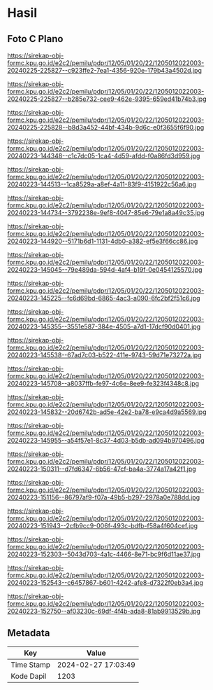 # Hasil

## Foto C Plano

https://sirekap-obj-formc.kpu.go.id/e2c2/pemilu/pdpr/12/05/01/20/22/1205012022003-20240225-225827--c923ffe2-7ea1-4356-920e-179b43a4502d.jpg

https://sirekap-obj-formc.kpu.go.id/e2c2/pemilu/pdpr/12/05/01/20/22/1205012022003-20240225-225827--b285e732-cee9-462e-9395-659ed41b74b3.jpg

https://sirekap-obj-formc.kpu.go.id/e2c2/pemilu/pdpr/12/05/01/20/22/1205012022003-20240225-225828--b8d3a452-44bf-434b-9d6c-e0f3655f6f90.jpg

https://sirekap-obj-formc.kpu.go.id/e2c2/pemilu/pdpr/12/05/01/20/22/1205012022003-20240223-144348--c1c7dc05-1ca4-4d59-afdd-f0a86fd3d959.jpg

https://sirekap-obj-formc.kpu.go.id/e2c2/pemilu/pdpr/12/05/01/20/22/1205012022003-20240223-144513--1ca8529a-a8ef-4a11-83f9-4151922c56a6.jpg

https://sirekap-obj-formc.kpu.go.id/e2c2/pemilu/pdpr/12/05/01/20/22/1205012022003-20240223-144734--3792238e-9ef8-4047-85e6-79e1a8a49c35.jpg

https://sirekap-obj-formc.kpu.go.id/e2c2/pemilu/pdpr/12/05/01/20/22/1205012022003-20240223-144920--5171b6d1-1131-4db0-a382-ef5e3f66cc86.jpg

https://sirekap-obj-formc.kpu.go.id/e2c2/pemilu/pdpr/12/05/01/20/22/1205012022003-20240223-145045--79e489da-594d-4af4-b19f-0e0454125570.jpg

https://sirekap-obj-formc.kpu.go.id/e2c2/pemilu/pdpr/12/05/01/20/22/1205012022003-20240223-145225--fc6d69bd-6865-4ac3-a090-6fc2bf2f51c6.jpg

https://sirekap-obj-formc.kpu.go.id/e2c2/pemilu/pdpr/12/05/01/20/22/1205012022003-20240223-145355--3551e587-384e-4505-a7d1-17dcf90d0401.jpg

https://sirekap-obj-formc.kpu.go.id/e2c2/pemilu/pdpr/12/05/01/20/22/1205012022003-20240223-145538--67ad7c03-b522-411e-9743-59d71e73272a.jpg

https://sirekap-obj-formc.kpu.go.id/e2c2/pemilu/pdpr/12/05/01/20/22/1205012022003-20240223-145708--a8037ffb-fe97-4c6e-8ee9-fe323f4348c8.jpg

https://sirekap-obj-formc.kpu.go.id/e2c2/pemilu/pdpr/12/05/01/20/22/1205012022003-20240223-145832--20d6742b-ad5e-42e2-ba78-e9ca4d9a5569.jpg

https://sirekap-obj-formc.kpu.go.id/e2c2/pemilu/pdpr/12/05/01/20/22/1205012022003-20240223-145955--a54f57e1-8c37-4d03-b5db-ad094b970496.jpg

https://sirekap-obj-formc.kpu.go.id/e2c2/pemilu/pdpr/12/05/01/20/22/1205012022003-20240223-150311--d7fd6347-6b56-47cf-ba4a-3774a17a42f1.jpg

https://sirekap-obj-formc.kpu.go.id/e2c2/pemilu/pdpr/12/05/01/20/22/1205012022003-20240223-151156--86797af9-f07a-49b5-b297-2978a0e788dd.jpg

https://sirekap-obj-formc.kpu.go.id/e2c2/pemilu/pdpr/12/05/01/20/22/1205012022003-20240223-151943--2cfb9cc9-006f-493c-bdfb-f58a4f604cef.jpg

https://sirekap-obj-formc.kpu.go.id/e2c2/pemilu/pdpr/12/05/01/20/22/1205012022003-20240223-152303--5043d703-4a1c-4466-8e71-bc9f6d11ae37.jpg

https://sirekap-obj-formc.kpu.go.id/e2c2/pemilu/pdpr/12/05/01/20/22/1205012022003-20240223-152543--c6457867-b601-4242-afe8-d7322f0eb3a4.jpg

https://sirekap-obj-formc.kpu.go.id/e2c2/pemilu/pdpr/12/05/01/20/22/1205012022003-20240223-152750--af03230c-69df-4f4b-ada8-81ab9913529b.jpg


## Metadata

| Key        | Value               |
| ---------- | ------------------- |
| Time Stamp | 2024-02-27 17:03:49 |
| Kode Dapil | 1203                |



